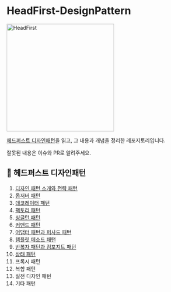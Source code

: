 # HeadFirst-DesignPattern

<img width="294" alt="HeadFirst" src="https://user-images.githubusercontent.com/76640167/210064651-ec3da0a9-a4f8-4a74-9eb7-9a5e17d4dcfa.png">

[헤드퍼스트 디자인패턴](http://www.yes24.com/Product/Goods/108192370)을 읽고, 그 내용과 개념을 정리한 레포지토리입니다.

잘못된 내용은 이슈와 PR로 알려주세요.

## **📌** 헤드퍼스트 디자인패턴

1. [디자인 패턴 소개와 전략 패턴](/Chapter1/README.md)
2. [옵저버 패턴](/Chapter2/README.md)
3. [데코레이터 패턴](/Chapter3/README.md)
4. [팩토리 패턴](/Chapter4/README.md)
5. [싱글턴 패턴](/Chapter5/README.md)
6. [커맨드 패턴](/Chapter6/README.md)
7. [어댑터 패턴과 퍼사드 패턴](/Chapter7/README.md)
8. [템플릿 메소드 패턴](/Chapter8/README.md)
9. [반복자 패턴과 컴포지트 패턴](/Chapter9/README.md)
10. [상태 패턴](/Chapter10/README.md)
11. 프록시 패턴
12. 복합 패턴
13. 실전 디자인 패턴
14. 기타 패턴
